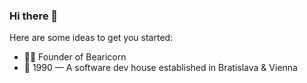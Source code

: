 ### Hi there 👋

Here are some ideas to get you started:

- 🐻🦄 Founder of Bearicorn
- 🌱 1990 — A software dev house established in Bratislava & Vienna 
